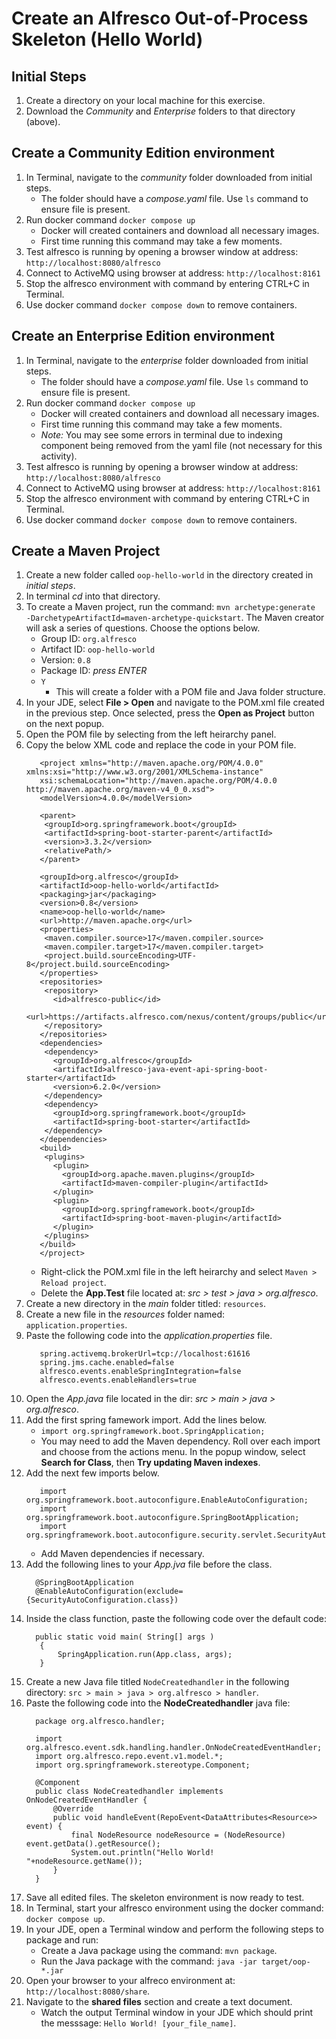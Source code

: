 # Create an Alfresco Out-of-Process Skeleton (Hello World)

## Initial Steps
1. Create a directory on your local machine for this exercise.
2. Download the *Community* and *Enterprise* folders to that directory (above).

## Create a Community Edition environment
1. In Terminal, navigate to the *community* folder downloaded from initial steps.
   - The folder should have a _compose.yaml_ file. Use ```ls``` command to ensure file is present. 
3. Run docker command ```docker compose up```
   - Docker will created containers and download all necessary images.
   - First time running this command may take a few moments.
4. Test alfresco is running by opening a browser window at address: ```http://localhost:8080/alfresco```
5. Connect to ActiveMQ using browser at address: ```http://localhost:8161```
6. Stop the alfresco environment with command by entering CTRL+C in Terminal.
7. Use docker command ```docker compose down``` to remove containers.

## Create an Enterprise Edition environment
1. In Terminal, navigate to the *enterprise* folder downloaded from initial steps.
   - The folder should have a _compose.yaml_ file. Use ```ls``` command to ensure file is present. 
3. Run docker command ```docker compose up```
   - Docker will created containers and download all necessary images.
   - First time running this command may take a few moments.
   - *Note:* You may see some errors in terminal due to indexing component being removed from the yaml file (not necessary for this activity).
4. Test alfresco is running by opening a browser window at address: ```http://localhost:8080/alfresco```
5. Connect to ActiveMQ using browser at address: ```http://localhost:8161```
6. Stop the alfresco environment with command by entering CTRL+C in Terminal.
7. Use docker command ```docker compose down``` to remove containers.

## Create a Maven Project
1. Create a new folder called ```oop-hello-world``` in the directory created in *initial steps*.
2. In terminal *cd* into that directory.
3. To create a Maven project, run the command: ```mvn archetype:generate  -DarchetypeArtifactId=maven-archetype-quickstart```. The Maven creator will ask a series of questions. Choose the options below.
   - Group ID: ```org.alfresco```
   - Artifact ID: ```oop-hello-world```
   - Version: ```0.8```
   - Package ID: _press ENTER_
   - ```Y```
        * This will create a folder with a POM file and Java folder structure.
4. In your JDE, select **File > Open** and navigate to the POM.xml file created in the previous step. Once selected, press the **Open as Project** button on the next popup.
5. Open the POM file by selecting from the left heirarchy panel.
6. Copy the below XML code and replace the code in your POM file.
      ```
         <project xmlns="http://maven.apache.org/POM/4.0.0" xmlns:xsi="http://www.w3.org/2001/XMLSchema-instance"
         xsi:schemaLocation="http://maven.apache.org/POM/4.0.0 http://maven.apache.org/maven-v4_0_0.xsd">
         <modelVersion>4.0.0</modelVersion>
         
         <parent>
          <groupId>org.springframework.boot</groupId>
          <artifactId>spring-boot-starter-parent</artifactId>
          <version>3.3.2</version>
          <relativePath/>
         </parent>
         
         <groupId>org.alfresco</groupId>
         <artifactId>oop-hello-world</artifactId>
         <packaging>jar</packaging>
         <version>0.8</version>
         <name>oop-hello-world</name>
         <url>http://maven.apache.org</url>
         <properties>
          <maven.compiler.source>17</maven.compiler.source>
          <maven.compiler.target>17</maven.compiler.target>
          <project.build.sourceEncoding>UTF-8</project.build.sourceEncoding>
         </properties>
         <repositories>
          <repository>
            <id>alfresco-public</id>
            <url>https://artifacts.alfresco.com/nexus/content/groups/public</url>
          </repository>
         </repositories>
         <dependencies>
          <dependency>
            <groupId>org.alfresco</groupId>
            <artifactId>alfresco-java-event-api-spring-boot-starter</artifactId>
            <version>6.2.0</version>
          </dependency>
          <dependency>
            <groupId>org.springframework.boot</groupId>
            <artifactId>spring-boot-starter</artifactId>
          </dependency>
         </dependencies>
         <build>
          <plugins>
            <plugin>
              <groupId>org.apache.maven.plugins</groupId>
              <artifactId>maven-compiler-plugin</artifactId>
            </plugin>
            <plugin>
              <groupId>org.springframework.boot</groupId>
              <artifactId>spring-boot-maven-plugin</artifactId>
            </plugin>
          </plugins>
         </build>
         </project> 
      ```
   * Right-click the POM.xml file in the left heirarchy and select ```Maven > Reload project```.
   * Delete the **App.Test** file located at: _src > test > java > org.alfresco_.
8. Create a new directory in the _main_ folder titled: ```resources```.
9. Create a new file in the _resources_ folder named: ```application.properties```.
10. Paste the following code into the _application.properties_ file.
      ```
         spring.activemq.brokerUrl=tcp://localhost:61616
         spring.jms.cache.enabled=false
         alfresco.events.enableSpringIntegration=false
         alfresco.events.enableHandlers=true
      ```
11. Open the _App.java_ file located in the dir: _src > main > java > org.alfresco_.
12. Add the first spring famework import. Add the lines below.
    - ```import org.springframework.boot.SpringApplication;```
    - You may need to add the Maven dependency. Roll over each import and choose from the actions menu. In the popup window, select **Search for Class**, then **Try updating Maven indexes**.
13. Add the next few imports below.
      ```
         import org.springframework.boot.autoconfigure.EnableAutoConfiguration;
         import org.springframework.boot.autoconfigure.SpringBootApplication;
         import org.springframework.boot.autoconfigure.security.servlet.SecurityAutoConfiguration;
      ```
    - Add Maven dependencies if necessary.
14. Add the following lines to your *App.jva* file before the class.
       ```
         @SpringBootApplication
         @EnableAutoConfiguration(exclude={SecurityAutoConfiguration.class})
       ```
15. Inside the class function, paste the following code over the default code:
       ```
         public static void main( String[] args )
          {
              SpringApplication.run(App.class, args);
          }
       ```
16. Create a new Java file titled ```NodeCreatedhandler``` in the following directory: ``` src > main > java > org.alfresco > handler ```.
17. Paste the following code into the **NodeCreatedhandler** java file:
       ```
         package org.alfresco.handler;

         import org.alfresco.event.sdk.handling.handler.OnNodeCreatedEventHandler;
         import org.alfresco.repo.event.v1.model.*;
         import org.springframework.stereotype.Component;
         
         @Component
         public class NodeCreatedhandler implements OnNodeCreatedEventHandler {
             @Override
             public void handleEvent(RepoEvent<DataAttributes<Resource>> event) {
                 final NodeResource nodeResource = (NodeResource) event.getData().getResource();
                 System.out.println("Hello World! "+nodeResource.getName());
             }
         }

       ```
18. Save all edited files. The skeleton environment is now ready to test.
19. In Terminal, start your alfresco environment using the docker command: ```docker compose up```.
20. In your JDE, open a Terminal window and perform the following steps to package and run:
    * Create a Java package using the command: ```mvn package```.
    * Run the Java package with the command: ```java -jar target/oop-*.jar```
21. Open your browser to your alfreco environment at: ```http://localhost:8080/share```.
22. Navigate to the **shared files** section and create a text document.
    * Watch the output Terminal window in your JDE which should print the messsage: ```Hello World! [your_file_name]```.
    
